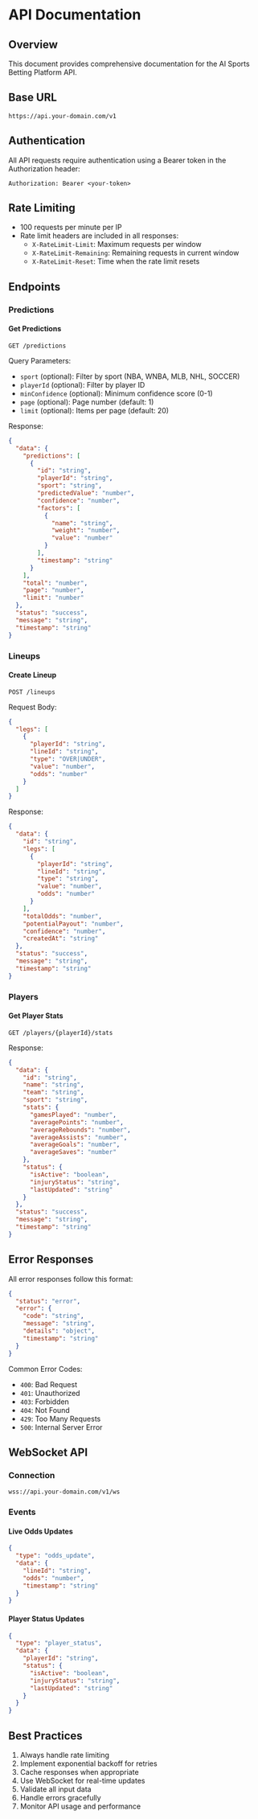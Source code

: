 # API Documentation

## Overview
This document provides comprehensive documentation for the AI Sports Betting Platform API.

## Base URL
```
https://api.your-domain.com/v1
```

## Authentication
All API requests require authentication using a Bearer token in the Authorization header:
```
Authorization: Bearer <your-token>
```

## Rate Limiting
- 100 requests per minute per IP
- Rate limit headers are included in all responses:
  - `X-RateLimit-Limit`: Maximum requests per window
  - `X-RateLimit-Remaining`: Remaining requests in current window
  - `X-RateLimit-Reset`: Time when the rate limit resets

## Endpoints

### Predictions

#### Get Predictions
```http
GET /predictions
```

Query Parameters:
- `sport` (optional): Filter by sport (NBA, WNBA, MLB, NHL, SOCCER)
- `playerId` (optional): Filter by player ID
- `minConfidence` (optional): Minimum confidence score (0-1)
- `page` (optional): Page number (default: 1)
- `limit` (optional): Items per page (default: 20)

Response:
```json
{
  "data": {
    "predictions": [
      {
        "id": "string",
        "playerId": "string",
        "sport": "string",
        "predictedValue": "number",
        "confidence": "number",
        "factors": [
          {
            "name": "string",
            "weight": "number",
            "value": "number"
          }
        ],
        "timestamp": "string"
      }
    ],
    "total": "number",
    "page": "number",
    "limit": "number"
  },
  "status": "success",
  "message": "string",
  "timestamp": "string"
}
```

### Lineups

#### Create Lineup
```http
POST /lineups
```

Request Body:
```json
{
  "legs": [
    {
      "playerId": "string",
      "lineId": "string",
      "type": "OVER|UNDER",
      "value": "number",
      "odds": "number"
    }
  ]
}
```

Response:
```json
{
  "data": {
    "id": "string",
    "legs": [
      {
        "playerId": "string",
        "lineId": "string",
        "type": "string",
        "value": "number",
        "odds": "number"
      }
    ],
    "totalOdds": "number",
    "potentialPayout": "number",
    "confidence": "number",
    "createdAt": "string"
  },
  "status": "success",
  "message": "string",
  "timestamp": "string"
}
```

### Players

#### Get Player Stats
```http
GET /players/{playerId}/stats
```

Response:
```json
{
  "data": {
    "id": "string",
    "name": "string",
    "team": "string",
    "sport": "string",
    "stats": {
      "gamesPlayed": "number",
      "averagePoints": "number",
      "averageRebounds": "number",
      "averageAssists": "number",
      "averageGoals": "number",
      "averageSaves": "number"
    },
    "status": {
      "isActive": "boolean",
      "injuryStatus": "string",
      "lastUpdated": "string"
    }
  },
  "status": "success",
  "message": "string",
  "timestamp": "string"
}
```

## Error Responses

All error responses follow this format:
```json
{
  "status": "error",
  "error": {
    "code": "string",
    "message": "string",
    "details": "object",
    "timestamp": "string"
  }
}
```

Common Error Codes:
- `400`: Bad Request
- `401`: Unauthorized
- `403`: Forbidden
- `404`: Not Found
- `429`: Too Many Requests
- `500`: Internal Server Error

## WebSocket API

### Connection
```
wss://api.your-domain.com/v1/ws
```

### Events

#### Live Odds Updates
```json
{
  "type": "odds_update",
  "data": {
    "lineId": "string",
    "odds": "number",
    "timestamp": "string"
  }
}
```

#### Player Status Updates
```json
{
  "type": "player_status",
  "data": {
    "playerId": "string",
    "status": {
      "isActive": "boolean",
      "injuryStatus": "string",
      "lastUpdated": "string"
    }
  }
}
```

## Best Practices

1. Always handle rate limiting
2. Implement exponential backoff for retries
3. Cache responses when appropriate
4. Use WebSocket for real-time updates
5. Validate all input data
6. Handle errors gracefully
7. Monitor API usage and performance 